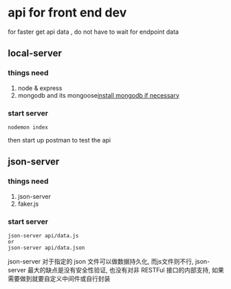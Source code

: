 # api for front end dev

for faster get api data , do not have to wait for endpoint data


## local-server

### things need

1. node & express
2. mongodb and its mongoose[install mongodb if necessary](https://docs.mongodb.com/manual/installation/#tutorial-installation)

### start server

```shell
nodemon index
```

then start up postman to test the api

## json-server

### things need

1. json-server
2. faker.js

### start server

```shell
json-server api/data.js
or
json-server api/data.json
```

json-server 对于指定的 json 文件可以做数据持久化, 而js文件则不行, json-server 最大的缺点是没有安全性验证, 也没有对非 RESTFul 接口的内部支持, 如果需要做到就要自定义中间件或自行封装
